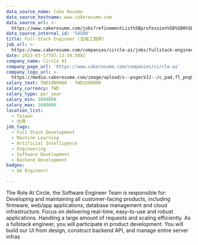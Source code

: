 ```yaml
---
data_source_name: Cake Resume
data_source_hostname: www.cakeresume.com
data_source_url: >-
  https://www.cakeresume.com/jobs?refinementList%5Bprofession%5D%5B0%5D=engineering_qa-engineer&refinementList%5Bsalary_currency%5D=TWD&range%5Bsalary_range%5D%5Bmin%5D=800096
data_source_internal_id: '54500'
title: Full-Stack Engineer (全端工程師)
job_url: >-
  https://www.cakeresume.com/companies/circle-ai/jobs/fullstack-engineer-full-stack-engineer
date: 2023-03-17T07:13:59.504Z
company_name: Circle AI
company_page_url: 'https://www.cakeresume.com/companies/circle-ai'
company_logo_url: >-
  https://media.cakeresume.com/image/upload/s--pxgecVJJ--/c_pad,fl_png8,h_200,w_200/v1647844850/gcto8rhhj9wmttku8gid.png
salary_text: TWD1000000 - TWD1600000
salary_currency: TWD
salary_type: per_year
salary_min: 1000000
salary_max: 1600000
location_list:
  - Taiwan
  - 台灣
job_tags:
  - Full Stack Development
  - Machine Learning
  - Artificial Intelligence
  - Engineering
  - Software Development
  - Backend Development
badges:
  - QA Engineerr

---
```


The Role At Circle, the Software Engineer Team is responsible for: Developing and maintaining all customer-facing products, including firmware, web/app applications, database management and cloud infrastructure. Focus on delivering real-time, easy-to-use and robust applications. Handling a large amount of requests and scaling efficiently. As a fullstack engineer, you will participate in product development. You will build our UI from design, construct backend API, and manage entire server infras